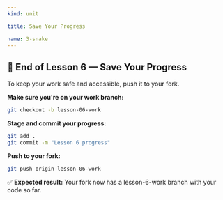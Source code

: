 ```yaml
---
kind: unit

title: Save Your Progress

name: 3-snake
---
```


## 🎯 End of Lesson 6 — Save Your Progress

To keep your work safe and accessible, push it to your fork.

**Make sure you're on your work branch:**
```bash
git checkout -b lesson-06-work
```

**Stage and commit your progress:**
```bash
git add .
git commit -m "Lesson 6 progress"
```

**Push to your fork:**
```bash
git push origin lesson-06-work
```

✅ **Expected result:** Your fork now has a lesson-6-work branch with your code so far.
